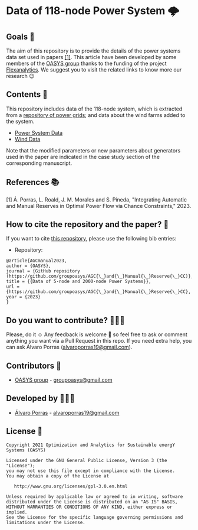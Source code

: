 # Data of 118-node Power System 🌩️

## Goals 🚀

The aim of this repository is to provide the details of the power systems data set used in papers [[1]](https://arxiv.org/abs/2104.05746). This article have been developed by some members of the [OASYS group](https://sites.google.com/view/groupoasys/home) thanks to the funding of the project [Flexanalytics](https://groupoasysflexanalytics.readthedocs.io/en/latest/). We suggest you to visit the related links to know more our research 😉

## Contents 🌌

This repository includes data of the 118-node system, which is extracted from a [repository of power grids](https://github.com/power-grid-lib/pglib-opf); and data about the wind farms added to the system.

  * [Power System Data](https://drive.google.com/file/d/1HkxgkMbgwMF3H88nzHB7O8XUtG17_2Ej/view?usp=share_link)
  * [Wind Data](https://docs.google.com/spreadsheets/d/1BSA9FpmONo_QtyckYkr9U5YRcLXkNLJc/edit?usp=share_link&ouid=111304944927618582927&rtpof=true&sd=true)

Note that the modified parameters or new parameters about generators used in the paper are indicated in the case study section of the corresponding manuscript.

## References 📚
[1] Á. Porras, L. Roald, J. M. Morales and S. Pineda, "Integrating Automatic and Manual Reserves in Optimal Power Flow via Chance Constraints," 2023.

## How to cite the repository and the paper? 📝

If you want to cite [this repository](https://github.com/groupoasys/AGC_and_Manual_Reserve_CC), please use the following bib entries:


* Repository:
```
@article{AGCmanual2023,
author = {OASYS},
journal = {GitHub repository (https://github.com/groupoasys/AGC{\_}and{\_}Manual{\_}Reserve{\_}CC)},
title = {{Data of 5-node and 2000-node Power Systems}},
url = {https://github.com/groupoasys/AGC{\_}and{\_}Manual{\_}Reserve{\_}CC},
year = {2023}
}
```

## Do you want to contribute? 👨🏾‍🔬
 
 Please, do it ☺ Any feedback is welcome 🤩 so feel free to ask or comment anything you want via a Pull Request in this repo.
 If you need extra help, you can ask Álvaro Porras (alvaroporras19@gmail.com).

 ## Contributors 👑
 
 * [OASYS group](http://oasys.uma.es) -  groupoasys@gmail.com
 
 ## Developed by 👨🏾‍💻
 * [Álvaro Porras](https://www.researchgate.net/profile/Alvaro-Porras-Cabrera) - alvaroporras19@gmail.com

 ## License 📝
 
    Copyright 2021 Optimization and Analytics for Sustainable energY Systems (OASYS)

    Licensed under the GNU General Public License, Version 3 (the "License");
    you may not use this file except in compliance with the License.
    You may obtain a copy of the License at

       http://www.gnu.org/licenses/gpl-3.0.en.html

    Unless required by applicable law or agreed to in writing, software
    distributed under the License is distributed on an "AS IS" BASIS,
    WITHOUT WARRANTIES OR CONDITIONS OF ANY KIND, either express or implied.
    See the License for the specific language governing permissions and
    limitations under the License.
